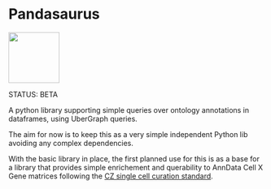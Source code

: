 # Pandasaurus

<img src="https://user-images.githubusercontent.com/112839/227489878-d253c381-75fd-4e92-b851-2b36df0fc5ed.png" width=100>

STATUS: BETA

A python library supporting simple queries over ontology annotations in dataframes, using UberGraph queries.

The aim for now is to keep this as a very simple independent Python lib avoiding any complex dependencies.

With the basic library in place, the first planned use for this is as a base for a library that provides simple enrichement and querability to AnnData Cell X Gene matrices following the [CZ single cell curation standard](https://github.com/chanzuckerberg/single-cell-curation/blob/main/schema/3.0.0/schema.md).
